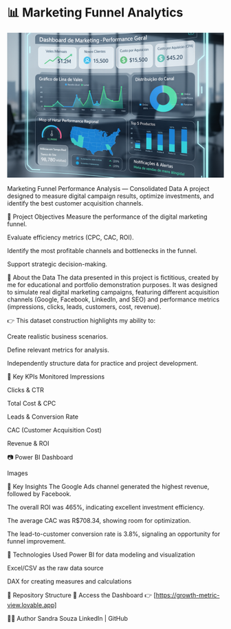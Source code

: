 # 📊 Marketing Funnel Analytics

![Capa Futurista](https://raw.githubusercontent.com/Sandra-MSouza/Marketing_funnel_Analytics/refs/heads/main/dash%20futuristico.png)

Marketing Funnel Performance Analysis — Consolidated Data
A project designed to measure digital campaign results, optimize investments, and identify the best customer acquisition channels.

🎯 Project Objectives
Measure the performance of the digital marketing funnel.

Evaluate efficiency metrics (CPC, CAC, ROI).

Identify the most profitable channels and bottlenecks in the funnel.

Support strategic decision-making.

📝 About the Data
The data presented in this project is fictitious, created by me for educational and portfolio demonstration purposes.
It was designed to simulate real digital marketing campaigns, featuring different acquisition channels (Google, Facebook, LinkedIn, and SEO) and performance metrics (impressions, clicks, leads, customers, cost, revenue).

👉 This dataset construction highlights my ability to:

Create realistic business scenarios.

Define relevant metrics for analysis.

Independently structure data for practice and project development.

📌 Key KPIs Monitored
Impressions

Clicks & CTR

Total Cost & CPC

Leads & Conversion Rate

CAC (Customer Acquisition Cost)

Revenue & ROI

📷 Power BI Dashboard

Images

🔎 Key Insights
The Google Ads channel generated the highest revenue, followed by Facebook.

The overall ROI was 465%, indicating excellent investment efficiency.

The average CAC was R$708.34, showing room for optimization.

The lead-to-customer conversion rate is 3.8%, signaling an opportunity for funnel improvement.

🚀 Technologies Used
Power BI for data modeling and visualization

Excel/CSV as the raw data source

DAX for creating measures and calculations

📂 Repository Structure
📌 Access the Dashboard
👉 [https://growth-metric-view.lovable.app]

👩‍💻 Author
Sandra Souza
LinkedIn | GitHub







